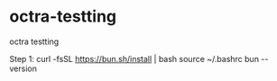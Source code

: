# octra-testting
octra testting

Step 1:
curl -fsSL https://bun.sh/install | bash
source ~/.bashrc
bun --version

